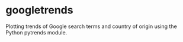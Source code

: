 # googletrends
Plotting trends of Google search terms and country of origin using the Python pytrends module.  


